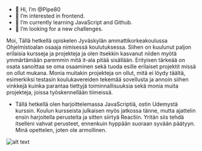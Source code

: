 - 👋 Hi, I’m @Pipe80
- 👀 I’m interested in frontend.
- 🌱 I’m currently learning JavaScript and Github.
- 💞️ I’m looking for a new challenges.

Moi,
Tällä hetkellä opiskelen Jyväskylän ammattikorkeakoulussa Ohjelmistoalan osaaja nimisessä koulutuksessa. Siihen on kuulunut paljon erilaisia kursseja ja projekteja ja olen itsekkin kasvanut niiden myötä ymmärtämään paremmin mitä it-ala pitää sisällään. Erityisen tärkeää on osata sanoittaa se oma osaaminen sekä tuoda esille erilaiset projektit missä on ollut mukana. Monia muitakin projekteja on ollut, mitä ei löydy täältä, esimerkiksi testasin koulukavereiden tekemää sovellusta ja annoin siihen vinkkejä kuinka parantaa tiettyjä toiminnallisuuksia sekä monia muita projekteja, joissa työskennellään tiimeissä.

- Tällä hetkellä olen harjoittelemassa JavaScriptiä, ostin Udemystä kurssin. Koulun kursseista julkaisen myös jatkossa tänne, mutta ajattelin ensin harjoitella perusteita ja sitten siirtyä Reactiin. Yritän siis tehdä itselleni vahvat perusteet, ennenkuin hyppään suoraan syvään päätyyn.
Minä opettelen, joten ole armollinen. 

![alt text](https://images.pexels.com/photos/301920/pexels-photo-301920.jpeg)
